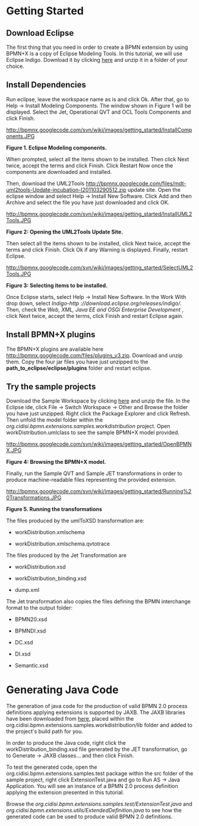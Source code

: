 # Getting Started #


## Download Eclipse ##

The first thing that you need in order to create a BPMN extension by using BPMN+X is a copy of Eclipse Modeling Tools. In this tutorial, we will use Eclipse Indigo. Download it by clicking [here](http://www.eclipse.org/downloads/download.php?file=/technology/epp/downloads/release/indigo/SR2/eclipse-modeling-indigo-SR2-win32.zip&url=http://espelhos.edugraf.ufsc.br/eclipse//technology/epp/downloads/release/indigo/SR2/eclipse-modeling-indigo-SR2-win32.zip&mirror_id=575) and unzip it in a folder of your choice.

## Install Dependencies ##
Run eclipse, leave the workspace name as is and click Ok.
After that, go to Help -> Install Modeling Components. The window shown in Figure 1 will be displayed. Select the Jet, Operational QVT and OCL Tools Components and click Finish.

http://bpmnx.googlecode.com/svn/wiki/images/getting_started/InstallComponents.JPG

**Figure 1. Eclipse Modeling components.**

When prompted, select all the items shown to be installed. Then click Next twice, accept the terms and click Finish. Click Restart Now once the components are downloaded and installed.

Then, download the UML2Tools http://bpmnx.googlecode.com/files/mdt-uml2tools-Update-incubation-I201103290512.zip update site. Open the eclipse window and select Help -> Install New Software.  Click Add and then Archive and select the file you have just downloaded and click OK.

http://bpmnx.googlecode.com/svn/wiki/images/getting_started/InstallUML2Tools.JPG

**Figure 2: Opening the UML2Tools Update Site.**

Then select all the items shown to be installed, click Next twice, accept the terms and click Finish. Click Ok if any Warning is displayed. Finally, restart Eclipse.

http://bpmnx.googlecode.com/svn/wiki/images/getting_started/SelectUML2Tools.JPG

**Figure 3: Selecting items to be installed.**

Once Eclipse starts, select Help -> Install New Software. In the Work With drop down, select _Indigo-http ://download.eclipse.org/releases/indigo/_. Then, check the _Web, XML, Java EE and OSGi Enterprise Development_
, click Next twice, accept the terms, click Finish and restart Eclipse again.

## Install BPMN+X plugins ##
The BPMN+X plugins are available here http://bpmnx.googlecode.com/files/plugins_v3.zip. Download and unzip them. Copy the four jar files you have just unzipped to the **path\_to\_eclipse/eclipse/plugins** folder and restart eclipse.

## Try the sample projects ##
Download the Sample Workspace by clicking [here](http://bpmnx.googlecode.com/files/workspace_v5.zip) and unzip the file. In the Eclipse ide, click File -> Switch Workspace -> Other and Browse the folder you have just unzipped. Right click the Package Explorer and click Refresh.
Then unfold the model folder within the _org.cidisi.bpmn.extensions.samples.workdistribution_ project. Open workDistribution.umlclass to see the sample BPMN+X model provided.

http://bpmnx.googlecode.com/svn/wiki/images/getting_started/OpenBPMNX.JPG

**Figure 4: Browsing the BPMN+X model.**

Finally, run the Sample QVT and Sample JET transformations in order to produce machine-readable files representing the provided extension.

http://bpmnx.googlecode.com/svn/wiki/images/getting_started/Running%20Transformations.JPG

**Figure 5. Running the transformations**

The files produced by the umlToXSD transformation are:

  * workDistribution.xmlschema

  * workDistribution.xmlschema.qvtotrace



The files produced by the Jet Transformation are

  * workDistribution.xsd

  * workDistribution\_binding.xsd

  * dump.xml


The Jet transformation also copies the files defining the BPMN interchange format to the output folder:

  * BPMN20.xsd

  * BPMNDI.xsd

  * DC.xsd

  * DI.xsd

  * Semantic.xsd

# Generating Java Code #

The generation of java code for the production of valid BPMN 2.0 process definitions applying extensions is supported by JAXB. The JAXB libraries have been downloaded from [here](http://jaxb.java.net/2.1/JAXB2_20061211.jar), placed within the org.cidisi.bpmn.extensions.samples.workdistribution/lib folder and added to the project's build path for you.

In order to produce the Java code, right click the workDistribution\_binding.xsd file generated by the JET transformation, go to Generate -> JAXB classes... and then click Finish.

To test the generated code, open the org.cidisi.bpmn.extensions.samples.test package within the src folder of the sample project, right click ExtensionTest.java and go to Run AS -> Java Application. You will see an instance of a BPMN 2.0 process definition applying the extension presented in this tutorial.

Browse the _org.cidisi.bpmn.extensions.samples.test/ExtensionTest.java_ and _org.cidisi.bpmn.extensions.utils/ExtendedDefinition.java_ to see how the generated code can be used to produce valid BPMN 2.0 definitions.